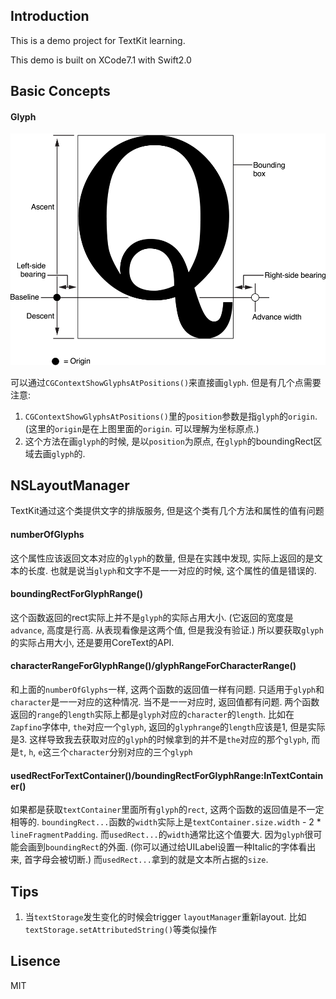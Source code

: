 ## Introduction

This is a demo project for TextKit learning.

This demo is built on XCode7.1 with Swift2.0

## Basic Concepts

#### Glyph

![Image Of Glyph Metrics](glyphterms_2x.png)

可以通过`CGContextShowGlyphsAtPositions()`来直接画`glyph`. 但是有几个点需要注意:

1. `CGContextShowGlyphsAtPositions()`里的`position`参数是指`glyph`的`origin`. (这里的`origin`是在上图里面的`origin`. 可以理解为坐标原点.)
2. 这个方法在画`glyph`的时候, 是以`position`为原点, 在`glyph`的boundingRect区域去画`glyph`的.

## NSLayoutManager

TextKit通过这个类提供文字的排版服务, 但是这个类有几个方法和属性的值有问题

#### numberOfGlyphs

这个属性应该返回文本对应的`glyph`的数量, 但是在实践中发现, 实际上返回的是文本的长度. 也就是说当`glyph`和文字不是一一对应的时候, 这个属性的值是错误的.

#### boundingRectForGlyphRange()

这个函数返回的rect实际上并不是`glyph`的实际占用大小. (它返回的宽度是`advance`, 高度是行高. 从表现看像是这两个值, 但是我没有验证.) 所以要获取`glyph`的实际占用大小, 还是要用CoreText的API.

#### characterRangeForGlyphRange()/glyphRangeForCharacterRange()

和上面的`numberOfGlyphs`一样, 这两个函数的返回值一样有问题. 只适用于`glyph`和`character`是一一对应的这种情况. 当不是一一对应时, 返回值都有问题. 两个函数返回的`range`的`length`实际上都是`glyph`对应的`character`的`length`. 比如在`Zapfino`字体中, `the`对应一个`glyph`, 返回的`glyphrange`的`length`应该是1, 但是实际是3. 这样导致我去获取对应的`glyph`的时候拿到的并不是`the`对应的那个`glyph`, 而是`t`, `h`, `e`这三个`character`分别对应的三个`glyph`

#### usedRectForTextContainer()/boundingRectForGlyphRange:InTextContainer()

如果都是获取`textContainer`里面所有`glyph`的`rect`, 这两个函数的返回值是不一定相等的. `boundingRect...`函数的`width`实际上是`textContainer.size.width` - 2 * `lineFragmentPadding`. 而`usedRect...`的`width`通常比这个值要大. 因为`glyph`很可能会画到`boundingRect`的外面. (你可以通过给UILabel设置一种Italic的字体看出来, 首字母会被切断.) 而`usedRect...`拿到的就是文本所占据的`size`.

## Tips

1. 当`textStorage`发生变化的时候会trigger `layoutManager`重新layout. 比如`textStorage.setAttributedString()`等类似操作

## Lisence

MIT
